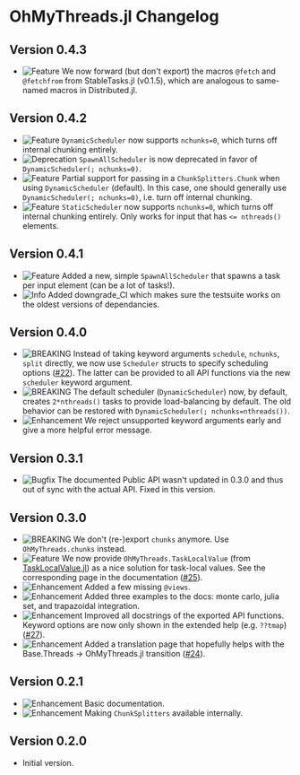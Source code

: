 OhMyThreads.jl Changelog
=========================

Version 0.4.3
-------------

- ![Feature][badge-feature] We now forward (but don't export) the macros `@fetch` and `@fetchfrom` from StableTasks.jl (v0.1.5), which are analogous to same-named macros in Distributed.jl.

Version 0.4.2
-------------

- ![Feature][badge-feature] `DynamicScheduler` now supports `nchunks=0`, which turns off internal chunking entirely.
- ![Deprecation][badge-deprecation] `SpawnAllScheduler` is now deprecated in favor of `DynamicScheduler(; nchunks=0)`.
- ![Feature][badge-feature] Partial support for passing in a `ChunkSplitters.Chunk` when using `DynamicScheduler` (default). In this case, one should generally use `DynamicScheduler(; nchunks=0)`, i.e. turn off internal chunking.
- ![Feature][badge-feature] `StaticScheduler` now supports `nchunks=0`, which turns off internal chunking entirely. Only works for input that has `<= nthreads()` elements.

Version 0.4.1
-------------

- ![Feature][badge-feature] Added a new, simple `SpawnAllScheduler` that spawns a task per input element (can be a lot of tasks!).
- ![Info][badge-info] Added downgrade_CI which makes sure the testsuite works on the oldest versions of dependancies.

Version 0.4.0
-------------

- ![BREAKING][badge-breaking] Instead of taking keyword arguments `schedule`, `nchunks`, `split` directly, we now use `Scheduler` structs to specify scheduling options ([#22](https://github.com/JuliaFolds2/OhMyThreads.jl/issues/22)). The latter can be provided to all API functions via the new `scheduler` keyword argument.
- ![BREAKING][badge-breaking] The default scheduler (`DynamicScheduler`) now, by default, creates `2*nthreads()` tasks to provide load-balancing by default. The old behavior can be restored with `DynamicScheduler(; nchunks=nthreads())`.
- ![Enhancement][badge-enhancement] We reject unsupported keyword arguments early and give a more helpful error message.

Version 0.3.1
-------------

- ![Bugfix][badge-bugfix] The documented Public API wasn't updated in 0.3.0 and thus out of sync with the actual API. Fixed in this version.

Version 0.3.0
-------------

- ![BREAKING][badge-breaking] We don't (re-)export `chunks` anymore. Use `OhMyThreads.chunks` instead.
- ![Feature][badge-feature] We now provide `OhMyThreads.TaskLocalValue` (from [TaskLocalValue.jl](https://github.com/vchuravy/TaskLocalValues.jl)) as a nice solution for task-local values. See the corresponding page in the documentation ([#25][gh-issue-25]).
- ![Enhancement][badge-enhancement] Added a few missing `@views`.
- ![Enhancement][badge-enhancement] Added three examples to the docs: monte carlo, julia set, and trapazoidal integration.
- ![Enhancement][badge-enhancement] Improved all docstrings of the exported API functions. Keyword options are now only shown in the extended help (e.g. `??tmap`) ([#27][gh-issue-27]).
- ![Enhancement][badge-enhancement] Added a translation page that hopefully helps with the Base.Threads → OhMyThreads.jl transition ([#24][gh-issue-24]).

Version 0.2.1
-------------

- ![Enhancement][badge-enhancement] Basic documentation.
- ![Enhancement][badge-enhancement] Making `ChunkSplitters` available internally.

Version 0.2.0
-------------

- Initial version.

[badge-breaking]: https://img.shields.io/badge/BREAKING-red.svg
[badge-deprecation]: https://img.shields.io/badge/Deprecation-orange.svg
[badge-feature]: https://img.shields.io/badge/Feature-green.svg
[badge-enhancement]: https://img.shields.io/badge/Enhancement-blue.svg
[badge-bugfix]: https://img.shields.io/badge/Bugfix-purple.svg
[badge-fix]: https://img.shields.io/badge/Fix-purple.svg
[badge-info]: https://img.shields.io/badge/Info-gray.svg

[gh-issue-27]: https://github.com/JuliaFolds2/OhMyThreads.jl/issues/27
[gh-issue-24]: https://github.com/JuliaFolds2/OhMyThreads.jl/issues/24
[gh-issue-25]: https://github.com/JuliaFolds2/OhMyThreads.jl/issues/25

[gh-pr-5]: https://github.com/JuliaFolds2/OhMyThreads.jl/pull/5

